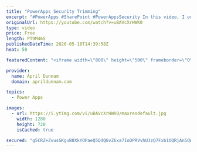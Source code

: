 ```yaml
---
title: "PowerApps Security Trimming"
excerpt: "#PowerApps #SharePoint #PowerAppsSecurity In this video, I outline a method to implement Security Trimming/Custom Permissions inside your PowerApps application.  This approach utilizes a SharePoint list and native PowerApps functionality to accomplish the security trimming in three easy steps: 1) create"
originalUrl: https://youtube.com/watch?v=uBAVcXrHWK0
type: video
price: Free
length: PT9M46S
publishedDateTime: 2020-05-18T14:39:58Z
heat: 50

featuredContent: "<iframe width=\"800\" height=\"500\" frameborder=\"0\" src=\"https://www.youtube.com/embed/uBAVcXrHWK0\" allow=\"accelerometer; autoplay; encrypted-media; gyroscope; picture-in-picture\" allowfullscreen></iframe>"

provider:
  name: April Dunnam
  domain: aprildunnam.com

topics:
  - Power Apps

images:
  - url: https://i.ytimg.com/vi/uBAVcXrHWK0/maxresdefault.jpg
    width: 1280
    height: 720
    isCached: true

secured: "g5CRZ+ZvusGKguB8XkYOPaeQ5QdQGvZ6xa7IoDPRVvhUJzQ7Fxb1OQRjAn5QWDA+xI9p3PDepl1FiB/d3fi4uLQCBvPZbnQL0/S6cnCTorbyRIwj7x5skYD/lEd7GhRmL4CcsTMclDK6na3HhUXTvbHK6sRxRjzotOsvm+O2M1iaupThOi4boiyU3EYWvGErbWqIx+38SECn3OGdCIO/uVyfcjdKrVve00cOp0Mg0RE+2EO2n7b4clQ2A8Q3hzxgr14YwpkNjt/ZMfLpS6j0DqhxPbYla4LN8N6MA/FHGWQaKGTaB1OzVpsaYOUMXSxhDy0OLIC+EmJssoiwpiw8f9NhSYb4ObPF1FnX3klNXVIdqB7wRvDEJtIFlQXqf/Osipavm/PWFroxrowkUPLyhPaluaCDmsa743Lmp2TL+f8=;Y8FhlQSpBoDwVQz6lYoBsw=="
---
```


